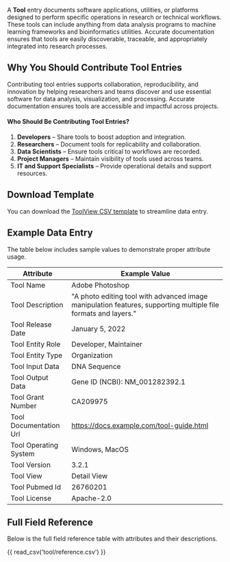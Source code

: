 A **Tool** entry documents software applications, utilities, or platforms designed to perform specific operations in research or technical workflows. These tools can include anything from data analysis programs to machine learning frameworks and bioinformatics utilities. Accurate documentation ensures that tools are easily discoverable, traceable, and appropriately integrated into research processes.


## Why You Should Contribute Tool Entries

Contributing tool entries supports collaboration, reproducibility, and innovation by helping researchers and teams discover and use essential software for data analysis, visualization, and processing. Accurate documentation ensures tools are accessible and impactful across projects.


#### Who Should Be Contributing Tool Entries?

1. **Developers** – Share tools to boost adoption and integration.
2. **Researchers** – Document tools for replicability and collaboration.
3. **Data Scientists** – Ensure tools critical to workflows are recorded.
4. **Project Managers** – Maintain visibility of tools used across teams.
5. **IT and Support Specialists** – Provide operational details and support resources.


## Download Template

You can download the [ToolView CSV template](https://github.com/mc2-center/data-models/raw/main/templates/ToolView.csv) to streamline data entry.


## Example Data Entry

The table below includes sample values to demonstrate proper attribute usage.

| **Attribute** | **Example Value** |
|---|---|
| Tool Name | Adobe Photoshop |
| Tool Description | "A photo editing tool with advanced image manipulation features, supporting multiple file formats and layers." |
| Tool Release Date | January 5, 2022 |
| Tool Entity Role | Developer, Maintainer |
| Tool Entity Type | Organization |
| Tool Input Data | DNA Sequence |
| Tool Output Data | Gene ID (NCBI): NM_001282392.1 |
| Tool Grant Number | CA209975 |
| Tool Documentation Url | https://docs.example.com/tool-guide.html |
| Tool Operating System | Windows, MacOS |
| Tool Version | 3.2.1 |
| Tool View | Detail View |
| Tool Pubmed Id | 26760201 |
| Tool License | Apache-2.0 |


## Full Field Reference

Below is the full field reference table with attributes and their descriptions.

{{ read_csv('tool/reference.csv') }}
